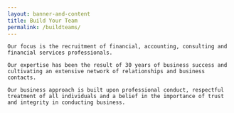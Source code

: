 ```yaml
---
layout: banner-and-content
title: Build Your Team
permalink: /buildteams/
---
```

	Our focus is the recruitment of financial, accounting, consulting and financial services professionals.

	Our expertise has been the result of 30 years of business success and cultivating an extensive network of relationships and business contacts.

	Our business approach is built upon professional conduct, respectful treatment of all individuals and a belief in the importance of trust and integrity in conducting business.
